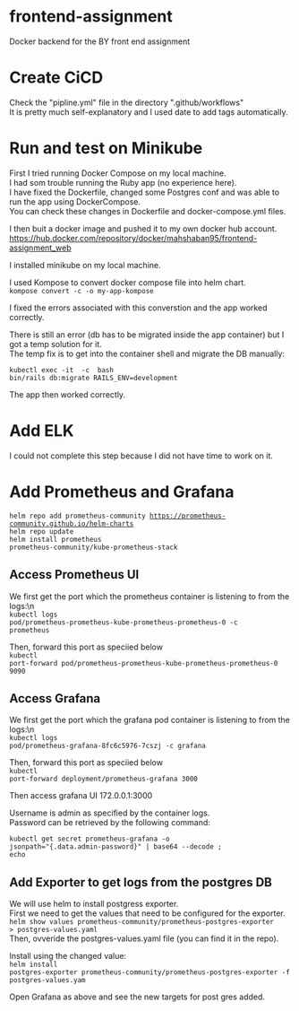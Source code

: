 # frontend-assignment
Docker backend for the BY front end assignment

# Create CiCD

Check the "pipline.yml" file in the directory ".github/workflows"<br>
It is pretty much self-explanatory and I used date to add tags automatically.<br>

# Run and test on Minikube

First I tried running Docker Compose on my local machine. <br>
I had som trouble running the Ruby app (no experience here). <br>
I have fixed the Dockerfile, changed some Postgres conf and was able to run the app using DockerCompose. <br>
You can check these changes in Dockerfile and docker-compose.yml files. <br>

I then buit a docker image and pushed it to my own docker hub account. <br>
https://hub.docker.com/repository/docker/mahshaban95/frontend-assignment_web <br>

I installed minikube on my local machine. <br>

I used Kompose to convert docker compose file into helm chart. <br>
<code>kompose convert -c -o my-app-kompose</code> <br>

I fixed the errors associated with this converstion and the app worked correctly. <br>

There is still an error (db has to be migrated inside the app container) but I got a temp solution for it. <br>
The temp fix is to get into the container shell and migrate the DB manually:<br>

<code>kubectl exec -it <pod> -c <container> bash</code><br>
<code>bin/rails db:migrate RAILS_ENV=development</code><br>

The app then worked correctly. <br>

# Add ELK

I could not complete this step because I did not have time to work on it. <br>

# Add Prometheus and Grafana

<code>helm repo add prometheus-community https://prometheus-community.github.io/helm-charts</code><br>
<code>helm repo update</code><br>
<code>helm install prometheus prometheus-community/kube-prometheus-stack</code><br>

## Access Prometheus UI

We first get the port which the prometheus container is listening to from the logs:\n<br>
<code>kubectl logs pod/prometheus-prometheus-kube-prometheus-prometheus-0 -c prometheus</code><br>

Then, forward this port as speciied below <br>
<code>kubectl port-forward pod/prometheus-prometheus-kube-prometheus-prometheus-0 9090</code><br>

## Access Grafana

We first get the port which the grafana pod container is listening to from the logs:\n<br>
<code>kubectl logs pod/prometheus-grafana-8fc6c5976-7cszj -c grafana</code><br>

Then, forward this port as speciied below <br>
<code>kubectl port-forward deployment/prometheus-grafana 3000</code><br>

Then access grafana UI 172.0.0.1:3000<br>

Username is admin as specified by the container logs.<br>
Password can be retrieved by the following command:<br>

<code>kubectl get secret prometheus-grafana -o jsonpath="{.data.admin-password}" | base64 --decode ; echo</code><br>


## Add Exporter to get logs from the postgres DB

We will use helm to install postgress exporter.<br>
First we need to get the values that need to be configured for the exporter.<br>
<code>helm show values prometheus-community/prometheus-postgres-exporter > postgres-values.yaml</code><br>
Then, ovveride the postgres-values.yaml file (you can find it in the repo).<br>

Install using the changed value:<br>
<code>helm install postgres-exporter prometheus-community/prometheus-postgres-exporter -f postgres-values.yam</code><br>

Open Grafana as above and see the new targets for post gres added.



